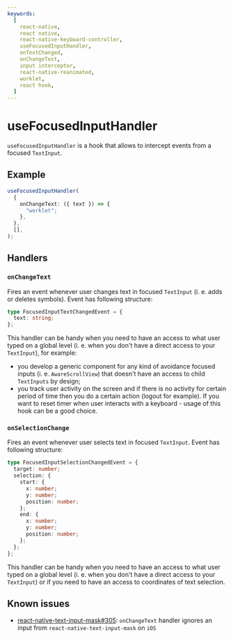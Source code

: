 ```yaml
---
keywords:
  [
    react-native,
    react native,
    react-native-keyboard-controller,
    useFocusedInputHandler,
    onTextChanged,
    onChangeText,
    input interceptor,
    react-native-reanimated,
    worklet,
    react hook,
  ]
---
```


# useFocusedInputHandler

`useFocusedInputHandler` is a hook that allows to intercept events from a focused `TextInput`.

## Example

```ts
useFocusedInputHandler(
  {
    onChangeText: ({ text }) => {
      "worklet";
    },
  },
  [],
);
```

## Handlers

### `onChangeText`

Fires an event whenever user changes text in focused `TextInput` (i. e. adds or deletes symbols). Event has following structure:

```ts
type FocusedInputTextChangedEvent = {
  text: string;
};
```

This handler can be handy when you need to have an access to what user typed on a global level (i. e. when you don't have a direct access to your `TextInput`), for example:

- you develop a generic component for any kind of avoidance focused inputs (i. e. `AwareScrollView`) that doesn't have an access to child `TextInputs` by design;
- you track user activity on the screen and if there is no activity for certain period of time then you do a certain action (logout for example). If you want to reset timer when user interacts with a keyboard - usage of this hook can be a good choice.

### `onSelectionChange`

Fires an event whenever user selects text in focused `TextInput`. Event has following structure:

```ts
type FocusedInputSelectionChangedEvent = {
  target: number;
  selection: {
    start: {
      x: number;
      y: number;
      position: number;
    };
    end: {
      x: number;
      y: number;
      position: number;
    };
  };
};
```

This handler can be handy when you need to have an access to what user typed on a global level (i. e. when you don't have a direct access to your `TextInput`) or if you need to have an access to coordinates of text selection.

## Known issues

- [react-native-text-input-mask#305](https://github.com/react-native-text-input-mask/react-native-text-input-mask/pull/305): `onChangeText` handler ignores an input from `react-native-text-input-mask` on `iOS`
